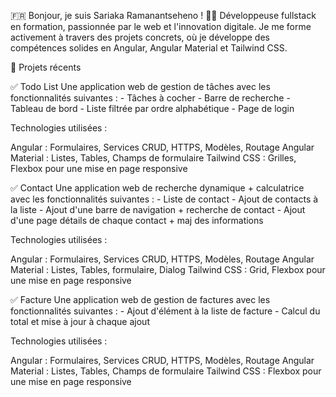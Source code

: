 🇫🇷 Bonjour, je suis Sariaka Ramanantseheno ! 👩‍💻
Développeuse fullstack en formation, passionnée par le web et l'innovation digitale.
Je me forme activement à travers des projets concrets, où je développe des compétences solides en Angular, Angular Material et Tailwind CSS.

🚀 Projets récents

  ✅ Todo List
  Une application web de gestion de tâches avec les fonctionnalités suivantes :
    - Tâches à cocher
    - Barre de recherche
    - Tableau de bord
    - Liste filtrée par ordre alphabétique
    - Page de login

  Technologies utilisées :

  Angular : Formulaires, Services CRUD, HTTPS, Modèles, Routage
  Angular Material : Listes, Tables, Champs de formulaire
  Tailwind CSS : Grilles, Flexbox pour une mise en page responsive


  ✅ Contact 
  Une application web de recherche dynamique + calculatrice avec les fonctionnalités suivantes :
    - Liste de contact 
    - Ajout de contacts à la liste 
    - Ajout d'une barre de navigation + recherche de contact
    - Ajout d'une page détails de chaque contact + maj des informations

  Technologies utilisées :

  Angular : Formulaires, Services CRUD, HTTPS, Modèles, Routage
  Angular Material : Listes, Tables, formulaire, Dialog 
  Tailwind CSS : Grid, Flexbox pour une mise en page responsive



  ✅ Facture
  Une application web de gestion de factures avec les fonctionnalités suivantes :
    - Ajout d'élément à la liste de facture
    - Calcul du total et mise à jour à chaque ajout

  Technologies utilisées :

  Angular : Formulaires, Services CRUD, HTTPS, Modèles, Routage
  Angular Material : Listes, Tables, Champs de formulaire
  Tailwind CSS : Flexbox pour une mise en page responsive
